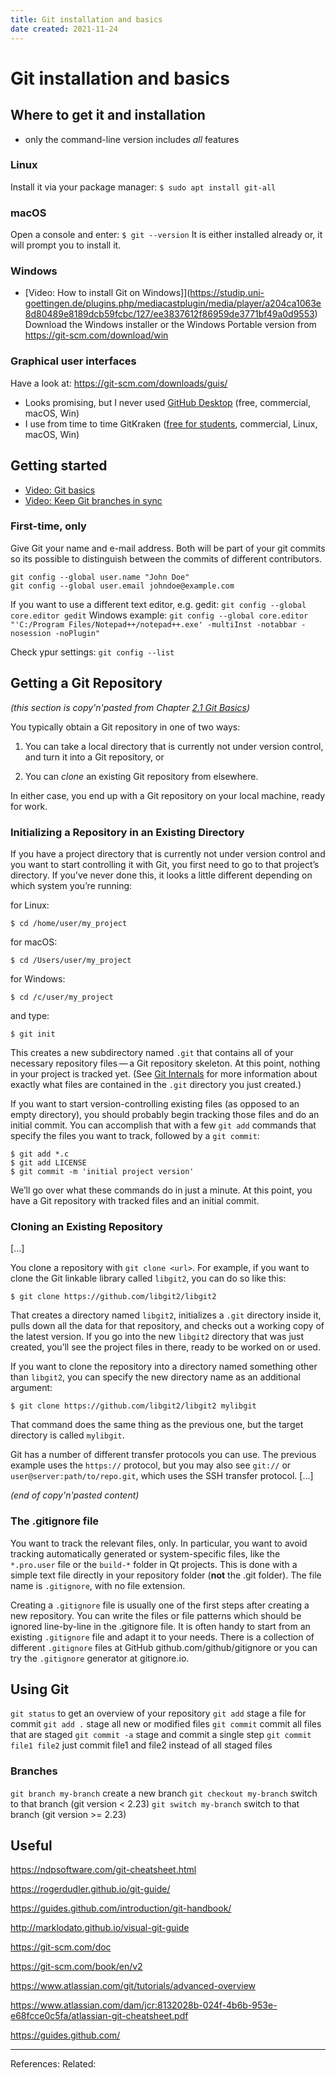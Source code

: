 ```yaml
---
title: Git installation and basics
date created: 2021-11-24
---
```


# Git installation and basics

## Where to get it and installation

* only the command-line version includes *all* features

### Linux 

Install it via your package manager:
`$ sudo apt install git-all`

### macOS
Open a console and enter:
`$ git --version`
It is either installed already or, it will prompt you to install it.

### Windows
- [Video: How to install Git on Windows]](https://studip.uni-goettingen.de/plugins.php/mediacastplugin/media/player/a204ca1063e8d80489e8189dcb59fcbc/127/ee3837612f86959de3771bf49a0d9553)
Download the Windows installer or the Windows Portable version from https://git-scm.com/download/win

### Graphical user interfaces
Have a look at: https://git-scm.com/downloads/guis/

* Looks promising, but I never used [GitHub Desktop](https://desktop.github.com/) (free, commercial, macOS, Win)
* I use from time to time GitKraken ([free for students](https://www.gitkraken.com/student-resources), commercial, Linux, macOS, Win)

## Getting started
- [Video: Git basics](https://studip.uni-goettingen.de/plugins.php/mediacastplugin/media/player/0d9296df096169dca303ea627560e935/127/ee3837612f86959de3771bf49a0d9553)
- [Video: Keep Git branches in sync](https://studip.uni-goettingen.de/plugins.php/mediacastplugin/media/player/ea7161881bdf7bfa9ee77e92922540b5/127/ee3837612f86959de3771bf49a0d9553)
### First-time, only
Give Git your name and e-mail address. Both will be part of your git commits so its possible to distinguish between the commits of different contributors.
```
git config --global user.name "John Doe"
git config --global user.email johndoe@example.com
```

If you want to use a different text editor, e.g. gedit:
`git config --global core.editor gedit`
Windows example:
`git config --global core.editor "'C:/Program Files/Notepad++/notepad++.exe' -multiInst -notabbar -nosession -noPlugin"`

Check ypur settings:
`git config --list`

## Getting a Git Repository
*(this section is copy'n'pasted from Chapter [2.1 Git Basics](git-scm.com/book/en/v2/Git-Basics-Getting-a-Git-Repository))*

You typically obtain a Git repository in one of two ways:

1.  You can take a local directory that is currently not under version control, and turn it into a Git repository, or
    
2.  You can _clone_ an existing Git repository from elsewhere.
    

In either case, you end up with a Git repository on your local machine, ready for work.

### Initializing a Repository in an Existing Directory

If you have a project directory that is currently not under version control and you want to start controlling it with Git, you first need to go to that project’s directory. If you’ve never done this, it looks a little different depending on which system you’re running:

for Linux:

```
$ cd /home/user/my_project
```

for macOS:

```
$ cd /Users/user/my_project
```

for Windows:

```
$ cd /c/user/my_project
```

and type:

```
$ git init
```

This creates a new subdirectory named `.git` that contains all of your necessary repository files — a Git repository skeleton. At this point, nothing in your project is tracked yet. (See [Git Internals](https://git-scm.com/book/en/v2/ch00/ch10-git-internals) for more information about exactly what files are contained in the `.git` directory you just created.)

If you want to start version-controlling existing files (as opposed to an empty directory), you should probably begin tracking those files and do an initial commit. You can accomplish that with a few `git add` commands that specify the files you want to track, followed by a `git commit`:

```
$ git add *.c
$ git add LICENSE
$ git commit -m 'initial project version'
```

We’ll go over what these commands do in just a minute. At this point, you have a Git repository with tracked files and an initial commit.

### Cloning an Existing Repository

[...]

You clone a repository with `git clone <url>`. For example, if you want to clone the Git linkable library called `libgit2`, you can do so like this:

```
$ git clone https://github.com/libgit2/libgit2
```

That creates a directory named `libgit2`, initializes a `.git` directory inside it, pulls down all the data for that repository, and checks out a working copy of the latest version. If you go into the new `libgit2` directory that was just created, you’ll see the project files in there, ready to be worked on or used.

If you want to clone the repository into a directory named something other than `libgit2`, you can specify the new directory name as an additional argument:

```
$ git clone https://github.com/libgit2/libgit2 mylibgit
```

That command does the same thing as the previous one, but the target directory is called `mylibgit`.

Git has a number of different transfer protocols you can use. The previous example uses the `https://` protocol, but you may also see `git://` or `user@server:path/to/repo.git`, which uses the SSH transfer protocol. [...]

*(end of copy'n'pasted content)*

### The .gitignore file
You want to track the relevant files, only. In particular, you want to avoid tracking automatically generated or system-specific files, like the `*.pro.user` file or the `build-*` folder in Qt projects. This is done with a simple text file directly in your repository folder (**not** the .git folder). The file name is `.gitignore`, with no file extension. 

Creating a `.gitignore` file is usually one of the first steps after creating a new repository. You can write the files or file patterns which should be ignored line-by-line in the .gitignore file. It is often handy to start from an existing `.gitignore` file and adapt it to your needs. There is a collection of different `.gitignore` files at GitHub github.com/github/gitignore or you can try the `.gitignore` generator at gitignore.io.

## Using Git

`git status` to get an overview of your repository
`git add` stage a file for commit
`git add .` stage all new or modified files
`git commit` commit all files that are staged
`git commit -a` stage and commit a single step
`git commit file1 file2` just commit file1 and file2 instead of all staged files

### Branches
`git branch my-branch`  create a new branch
`git checkout my-branch` switch to that branch (git version < 2.23)
`git switch my-branch` switch to that branch (git version >= 2.23)


## Useful
https://ndpsoftware.com/git-cheatsheet.html

https://rogerdudler.github.io/git-guide/

https://guides.github.com/introduction/git-handbook/

http://marklodato.github.io/visual-git-guide

https://git-scm.com/doc

https://git-scm.com/book/en/v2

https://www.atlassian.com/git/tutorials/advanced-overview

https://www.atlassian.com/dam/jcr:8132028b-024f-4b6b-953e-e68fcce0c5fa/atlassian-git-cheatsheet.pdf

https://guides.github.com/




---
References: 
Related: 
